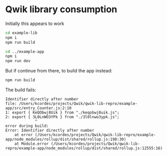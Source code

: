 # Qwik library consumption

Initially this appears to work

```bash
cd example-lib
npm i
npm run build

cd ../example-app
npm i
npm run dev
```

But if continue from there, to build the app instead:

```bash
npm run build
```

The build fails:

```
Identifier directly after number
file: /Users/kcordes/projects/Qwik/qwik-lib-repro/example-app/src/entry_Counter.js:2:10
1: export { KeQObwj8Uik } from "./keqobwj8uik.js";
2: export { 3L0LnWO3YPk } from "./3l0lnwo3ypk.js";
             ^
error during build:
Error: Identifier directly after number
    at error (/Users/kcordes/projects/Qwik/qwik-lib-repro/example-app/node_modules/rollup/dist/shared/rollup.js:198:30)
    at Module.error (/Users/kcordes/projects/Qwik/qwik-lib-repro/example-app/node_modules/rollup/dist/shared/rollup.js:12555:16)

```

